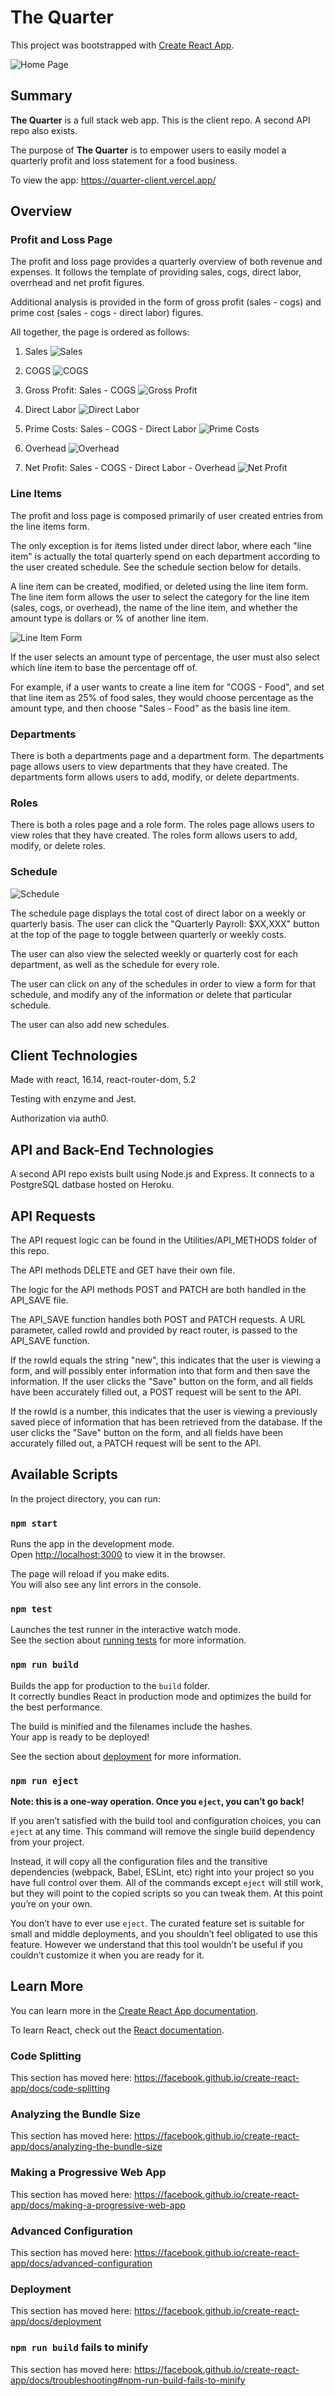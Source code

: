 # The Quarter

This project was bootstrapped with [Create React App](https://github.com/facebook/create-react-app).

![Home Page](https://user-images.githubusercontent.com/24255559/115123273-39dcb180-9f8a-11eb-8573-3ca39315a520.png)


## Summary

**The Quarter** is a full stack web app. This is the client repo. A second API repo also exists.

The purpose of **The Quarter** is to empower users to easily model a quarterly profit and loss statement for a food business.

To view the app: https://quarter-client.vercel.app/

## Overview

### Profit and Loss Page

The profit and loss page provides a quarterly overview of both revenue and expenses. It follows the template of providing sales, cogs, direct labor, overrhead and net profit figures.

Additional analysis is provided in the form of gross profit (sales - cogs) and prime cost (sales - cogs - direct labor) figures.

All together, the page is ordered as follows:

1. Sales
![Sales](https://user-images.githubusercontent.com/24255559/115123289-4a8d2780-9f8a-11eb-9ce9-1dc89b41a255.png)

2. COGS
![COGS](https://user-images.githubusercontent.com/24255559/115123295-52e56280-9f8a-11eb-9883-a7b1fb01024a.png)

3. Gross Profit: Sales - COGS
![Gross Profit](https://user-images.githubusercontent.com/24255559/115123302-5842ad00-9f8a-11eb-85e3-4b936755e620.png)

4. Direct Labor
![Direct Labor](https://user-images.githubusercontent.com/24255559/115123305-5bd63400-9f8a-11eb-8112-888766a8ca27.png)

5. Prime Costs: Sales - COGS - Direct Labor
![Prime Costs](https://user-images.githubusercontent.com/24255559/115123306-5f69bb00-9f8a-11eb-8ae5-fc5acd7d6ce6.png)

6. Overhead
![Overhead](https://user-images.githubusercontent.com/24255559/115123311-685a8c80-9f8a-11eb-8cf4-02dbde49fb92.png)

7. Net Profit: Sales - COGS - Direct Labor - Overhead
![Net Profit](https://user-images.githubusercontent.com/24255559/115123315-6ee90400-9f8a-11eb-8737-5e4bf892cdc5.png)

### Line Items

The profit and loss page is composed primarily of user created entries from the line items form.

The only exception is for items listed under direct labor, where each "line item" is actually the total quarterly spend on each department according to the user created schedule. See the schedule section below for details.

A line item can be created, modified, or deleted using the line item form. The line item form allows the user to select the category for the line item (sales, cogs, or overhead), the name of the line item, and whether the amount type is dollars or % of another line item.

![Line Item Form](https://user-images.githubusercontent.com/24255559/115123435-0cdcce80-9f8b-11eb-803b-93bde9dddd06.png)

If the user selects an amount type of percentage, the user must also select which line item to base the percentage off of.

For example, if a user wants to create a line item for "COGS - Food", and set that line item as 25% of food sales, they would choose percentage as the amount type, and then choose "Sales - Food" as the basis line item.

### Departments

There is both a departments page and a department form. The departments page allows users to view departments that they have created. The departments form allows users to add, modify, or delete departments.

### Roles

There is both a roles page and a role form. The roles page allows users to view roles that they have created. The roles form allows users to add, modify, or delete roles.

### Schedule
![Schedule](https://user-images.githubusercontent.com/24255559/115123353-a22b9300-9f8a-11eb-9eb9-92b5ad971bb1.png)

The schedule page displays the total cost of direct labor on a weekly or quarterly basis. The user can click the "Quarterly Payroll: $XX,XXX" button at the top of the page to toggle between quarterly or weekly costs.

The user can also view the selected weekly or quarterly cost for each department, as well as the schedule for every role.

The user can click on any of the schedules in order to view a form for that schedule, and modify any of the information or delete that particular schedule.

The user can also add new schedules.

## Client Technologies

Made with react, 16.14, react-router-dom, 5.2

Testing with enzyme and Jest.

Authorization via auth0.

## API and Back-End Technologies

A second API repo exists built using Node.js and Express. It connects to a PostgreSQL datbase hosted on Heroku.

## API Requests

The API request logic can be found in the Utilities/API_METHODS folder of this repo.

The API methods DELETE and GET have their own file.

The logic for the API methods POST and PATCH are both handled in the API_SAVE file.

The API_SAVE function handles both POST and PATCH requests. A URL parameter, called rowId and provided by react router, is passed to the API_SAVE function.

If the rowId equals the string "new", this indicates that the user is viewing a form, and will possibly enter information into that form and then save the information. If the user clicks the "Save" button on the form, and all fields have been accurately filled out, a POST request will be sent to the API.

If the rowId is a number, this indicates that the user is viewing a previously saved piece of information that has been retrieved from the database. If the user clicks the "Save" button on the form, and all fields have been accurately filled out, a PATCH request will be sent to the API.

## Available Scripts

In the project directory, you can run:

### `npm start`

Runs the app in the development mode.<br />
Open [http://localhost:3000](http://localhost:3000) to view it in the browser.

The page will reload if you make edits.<br />
You will also see any lint errors in the console.

### `npm test`

Launches the test runner in the interactive watch mode.<br />
See the section about [running tests](https://facebook.github.io/create-react-app/docs/running-tests) for more information.

### `npm run build`

Builds the app for production to the `build` folder.<br />
It correctly bundles React in production mode and optimizes the build for the best performance.

The build is minified and the filenames include the hashes.<br />
Your app is ready to be deployed!

See the section about [deployment](https://facebook.github.io/create-react-app/docs/deployment) for more information.

### `npm run eject`

**Note: this is a one-way operation. Once you `eject`, you can’t go back!**

If you aren’t satisfied with the build tool and configuration choices, you can `eject` at any time. This command will remove the single build dependency from your project.

Instead, it will copy all the configuration files and the transitive dependencies (webpack, Babel, ESLint, etc) right into your project so you have full control over them. All of the commands except `eject` will still work, but they will point to the copied scripts so you can tweak them. At this point you’re on your own.

You don’t have to ever use `eject`. The curated feature set is suitable for small and middle deployments, and you shouldn’t feel obligated to use this feature. However we understand that this tool wouldn’t be useful if you couldn’t customize it when you are ready for it.

## Learn More

You can learn more in the [Create React App documentation](https://facebook.github.io/create-react-app/docs/getting-started).

To learn React, check out the [React documentation](https://reactjs.org/).

### Code Splitting

This section has moved here: https://facebook.github.io/create-react-app/docs/code-splitting

### Analyzing the Bundle Size

This section has moved here: https://facebook.github.io/create-react-app/docs/analyzing-the-bundle-size

### Making a Progressive Web App

This section has moved here: https://facebook.github.io/create-react-app/docs/making-a-progressive-web-app

### Advanced Configuration

This section has moved here: https://facebook.github.io/create-react-app/docs/advanced-configuration

### Deployment

This section has moved here: https://facebook.github.io/create-react-app/docs/deployment

### `npm run build` fails to minify

This section has moved here: https://facebook.github.io/create-react-app/docs/troubleshooting#npm-run-build-fails-to-minify
